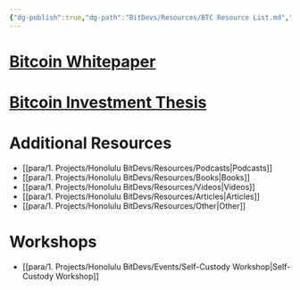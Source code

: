 ```yaml
---
{"dg-publish":true,"dg-path":"BitDevs/Resources/BTC Resource List.md","permalink":"/bit-devs/resources/btc-resource-list/","title":"Resources","tags":["bitdevs, bitcoin, resource"],"noteIcon":"3","created":"2023-04-15T13:55:40.185-10:00","updated":"2023-05-29T14:13:05.918-10:00"}
---
```



# [Bitcoin Whitepaper](https://bitcoin.org/bitcoin.pdf)

# [Bitcoin Investment Thesis](https://werunbtc.com/thesis.pdf)

# Additional Resources
- [[para/1. Projects/Honolulu BitDevs/Resources/Podcasts\|Podcasts]]
- [[para/1. Projects/Honolulu BitDevs/Resources/Books\|Books]]
- [[para/1. Projects/Honolulu BitDevs/Resources/Videos\|Videos]]
- [[para/1. Projects/Honolulu BitDevs/Resources/Articles\|Articles]]
- [[para/1. Projects/Honolulu BitDevs/Resources/Other\|Other]]

# Workshops
- [[para/1. Projects/Honolulu BitDevs/Events/Self-Custody Workshop\|Self-Custody Workshop]]